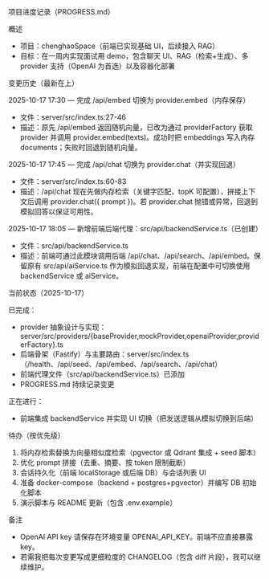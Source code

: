 项目进度记录（PROGRESS.md）

概述
- 项目：chenghaoSpace（前端已实现基础 UI，后续接入 RAG）
- 目标：在一周内实现面试用 demo，包含聊天 UI、RAG（检索+生成）、多 provider 支持（OpenAI 为首选）以及容器化部署

变更历史（最新在上）

2025-10-17 17:30 — 完成 /api/embed 切换为 provider.embed（内存保存）
- 文件：server/src/index.ts:27-46
- 描述：原先 /api/embed 返回随机向量，已改为通过 providerFactory 获取 provider 并调用 provider.embed(texts)。成功时把 embeddings 写入内存 documents；失败时回退到随机向量。

2025-10-17 17:45 — 完成 /api/chat 切换为 provider.chat（并实现回退）
- 文件：server/src/index.ts:60-83
- 描述：/api/chat 现在先做内存检索（关键字匹配，topK 可配置），拼接上下文后调用 provider.chat({ prompt })。若 provider.chat 抛错或异常，回退到模拟回答以保证可用性。

2025-10-17 18:05 — 新增前端后端代理：src/api/backendService.ts（已创建）
- 文件：src/api/backendService.ts
- 描述：前端可通过此模块调用后端 /api/chat、/api/search、/api/embed。保留原有 src/api/aiService.ts 作为模拟回退实现，前端在配置中可切换使用 backendService 或 aiService。

当前状态（2025-10-17）

已完成：
- provider 抽象设计与实现：server/src/providers/{baseProvider,mockProvider,openaiProvider,providerFactory}.ts
- 后端骨架（Fastify）与主要路由：server/src/index.ts（/health、/api/seed、/api/embed、/api/search、/api/chat）
- 前端代理文件（src/api/backendService.ts）已添加
- PROGRESS.md 持续记录变更

正在进行：
- 前端集成 backendService 并实现 UI 切换（把发送逻辑从模拟切换到后端）

待办（按优先级）
1. 将内存检索替换为向量相似度检索（pgvector 或 Qdrant 集成 + seed 脚本）
2. 优化 prompt 拼接（去重、摘要、按 token 限制截断）
3. 会话持久化（前端 localStorage 或后端 DB）与会话列表 UI
4. 准备 docker-compose（backend + postgres+pgvector）并编写 DB 初始化脚本
5. 演示脚本与 README 更新（包含 .env.example）

备注
- OpenAI API key 请保存在环境变量 OPENAI_API_KEY。前端不应直接暴露 key。
- 若需我把每次变更写成更细粒度的 CHANGELOG（包含 diff 片段），我可以继续维护。